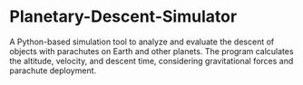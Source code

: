 # Planetary-Descent-Simulator
A Python-based simulation tool to analyze and evaluate the descent of objects with parachutes on Earth and other planets. The program calculates the altitude, velocity, and descent time, considering gravitational forces and parachute deployment. 

